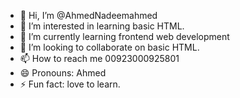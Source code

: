 - 👋 Hi, I’m @AhmedNadeemahmed
- 👀 I’m interested in learning basic HTML.
- 🌱 I’m currently learning frontend web development
- 💞️ I’m looking to collaborate on basic HTML.
- 📫 How to reach me 00923000925801
- 😄 Pronouns: Ahmed
- ⚡ Fun fact: love to learn.

<!---
AhmedNadeemahmed/AhmedNadeemahmed is a ✨ special ✨ repository because its `README.md` (this file) appears on your GitHub profile.
You can click the Preview link to take a look at your changes.
--->
